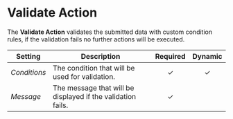 # Validate Action

<div class="tm-resource-icon">
    <!--@include: ./assets/action-validate.svg-->
</div>

The **Validate Action** validates the submitted data with custom condition rules, if the validation fails no further actions will be executed.

| Setting | Description | Required | Dynamic |
| --- | --- | :---: | :---: |
| *Conditions* | The condition that will be used for validation. | &#x2713; | &#x2713; |
| *Message* | The message that will be displayed if the validation fails. | &#x2713; |
<!--@include: ./_partials/common-action-settings.md-->
